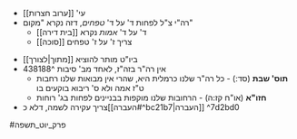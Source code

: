* עי' [[ערוב חצרות]]
* רה"י צ"ל לפחות ד' על ד' *טפחים*, דזה נקרא "מקום"
	* ד' על ד' *אמות* נקרא [[בית דירה]]
	* [[סוכה]] צריך ז' על ז' טפחים
- ביו"ט מותר להוציא [[מתוך|לצורך]]
- אין רה"ר בזה"ז, לאחד מב' סיבות ^438188
	* **תוס' שבת** (סד:) - כל רה"ר שלנו כרמלית היא, שהרי אין מבואות שלנו רחבות ט"ז אמה ולא ס' ריבוא בוקעים בו
	* **חזו"א** (או"ח קז:ה) - הרחובות שלנו מוקפות בבניינים לפחות בג' רוחות
- צריך עקירה לשמה, דלא כ[[העברה#^bc21b7|העברה]] ^7d2bd0

#פרק_יוט_תשפה